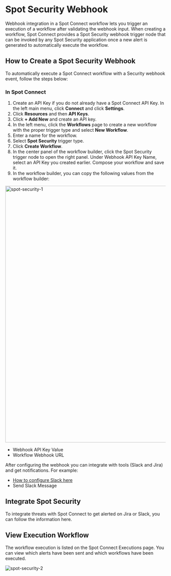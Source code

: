 # Spot Security Webhook 

Webhook integration in a Spot Connect workflow lets you trigger an execution of a workflow after validating the webhook input. When creating a workflow, Spot Connect provides a Spot Security webhook trigger node that can be invoked by any Spot Security application once a new alert is generated to automatically execute the workflow. 

## How to Create a Spot Security Webhook  

To automatically execute a Spot Connect workflow with a Security webhook event, follow the steps below:  

### In Spot Connect 

1. Create an API Key if you do not already have a Spot Connect API Key. In the left main menu, click **Connect** and click **Settings**. 
2. Click **Resources** and then **API Keys**. 
3. Click **+ Add New** and create an API key.  
4. In the left menu, click the **Workflows** page to create a new workflow with the proper trigger type and select **New Workflow**. 
5. Enter a name for the workflow. 
6. Select **Spot Security** trigger type. 
7. Click **Create Workflow**. 
8. In the center panel of the workflow builder, click the Spot Security trigger node to open the right panel. Under Webhook API Key Name, select an API Key you created earlier. Compose your workflow and save it. 
9. In the workflow builder, you can copy the following values from the workflow builder: 

<img width="807" alt="spot-security-1" src="https://github.com/spotinst/help/assets/106514736/eb7301ea-318f-4708-82ef-b1eda3df6d34">

* Webhook API Key Value 
* Workflow Webhook URL 

After configuring the webhook you can integrate with tools (Slack and Jira) and get notifications. For example:  

* [How to configure Slack here](spot-connect/integrations/slack)
* Send Slack Message  

## Integrate Spot Security 

To integrate threats with Spot Connect to get alerted on Jira or Slack, you can follow the information here. 

## View Execution Workflow 

The workflow execution is listed on the Spot Connect Executions page. You can view which alerts have been sent and which workflows have been executed. 

![spot-security-2](https://github.com/spotinst/help/assets/106514736/95545467-d745-4eab-8dc6-3d5ce7f452cb)
